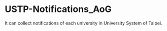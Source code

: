 # USTP-Notifications_AoG
It can collect notifications of each university in University System of Taipei.
